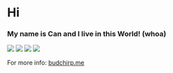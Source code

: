 # Hi

### My name is Can and I live in this World! (whoa)

<img src="https://github-readme-stats.vercel.app/api?username=budchirp&show_icons=true&theme=github_dark" />
<img src="https://github-readme-stats.vercel.app/api/top-langs/?username=budchirp&show_icons=true&layout=compact&theme=github_dark" />
<img src="https://github-readme-streak-stats.herokuapp.com/?user=budchirp&theme=github-dark-blue&mode=weekly" />
<img src="https://github-profile-trophy.vercel.app/?username=budchirp&theme=darkhub" />

For more info: [budchirp.me](https://budchirp.me)
